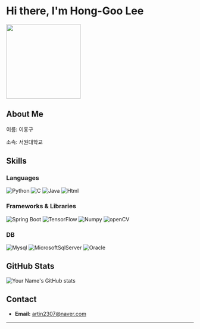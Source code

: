 # Hi there, I'm Hong-Goo Lee

<img src="https://zzsza.github.io/assets/img/me.jpeg" width="200" height="200" />

## About Me

이름: 이홍구

소속: 서원대학교

## Skills

### Languages

![Python](https://img.shields.io/badge/Python-3776AB?style=for-the-badge&logo=python&logoColor=white)
![C](https://img.shields.io/badge/C-007ACC?style=for-the-badge&logo=c&logoColor=white)
![Java](https://img.shields.io/badge/Java-007396?style=for-the-badge&logo=java&logoColor=white)
![Html](https://img.shields.io/badge/Html-E34F26?style=for-the-badge&logo=html5&logoColor=white)

### Frameworks & Libraries

![Spring Boot](https://img.shields.io/badge/Spring_Boot-6DB33F?style=for-the-badge&logo=springboot&logoColor=white)
![TensorFlow](https://img.shields.io/badge/TensorFlow-FF6F00?style=for-the-badge&logo=tensorflow&logoColor=white)
![Numpy](https://img.shields.io/badge/Numpy-013243?style=for-the-badge&logo=numpy&logoColor=white)
![openCV](https://img.shields.io/badge/OpenCV-6DB33F?style=for-the-badge&logo=Opencv&logoColor=white)

### DB

![Mysql](https://img.shields.io/badge/Mysql-4479A1?style=for-the-badge&logo=mysql&logoColor=white)
![MicrosoftSqlServer](https://img.shields.io/badge/MicrosoftSqlServer-CC2927?style=for-the-badge&logo=microsoftsqlserver&logoColor=white)
![Oracle](https://img.shields.io/badge/Oracle-F80000?style=for-the-badge&logo=oracle&logoColor=white)

## GitHub Stats

![Your Name's GitHub stats](https://github-readme-stats.vercel.app/api?username=yourusername&show_icons=true&theme=radical)

## Contact

- **Email:** artin2307@naver.com

---

